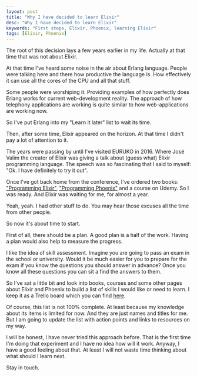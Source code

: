 ```yaml
---
layout: post
title: "Why I have decided to learn Elixir"
desc: "Why I have decided to learn Elixir"
keywords: "First steps, Elixir, Phoenix, learning Elixir"
tags: [Elixir, Phoenix]
---
```


The root of this decision lays a few years earlier in my life. Actually at that time that was not about Elixir.

At that time I've heard some noise in the air about Erlang language. People were talking here and there how productive the language is. How effectively it can use all the cores of the CPU and all that stuff.

Some people were worshiping it. Providing examples of how perfectly does Erlang works for current web-development reality. The approach of how telephony applications are working is quite similar to how web-applications are working now.

So I've put Erlang into my "Learn it later" list to wait its time.

Then, after some time, Elixir appeared on the horizon. At that time I didn't pay a lot of attention to it.

The years were passing by until I've visited EURUKO in 2016. Where José Valim the creator of Elixir was giving a talk about (guess what) Elixir programming language. The speech was so fascinating that I said to myself: "Ok. I have definitely to try it out".

Once I've got back home from the conference, I've ordered two books: ["Programming Elixir"](http://amzn.to/2eLDIU3), ["Programming Phoenix"](http://amzn.to/2eLUPVP) and a course on Udemy. So I was ready. And Elixir was waiting for me, for almost a year.

Yeah, yeah. I had other stuff to do. You may hear those excuses all the time from other people.

So now it's about time to start.

First of all, there should be a plan. A good plan is a half of the work. Having a plan would also help to measure the progress.

I like the idea of skill assessment. Imagine you are going to pass an exam in the school or university. Would it be much easier for you to prepare for the exam if you know the questions you should answer in advance? Once you know all these questions you can sit a find the answers to them.

So I've sat a little bit and look into books, courses and some other pages about Elixir and Phoenix to build a list of skills I would like or need to learn. I keep it as a Trello board which you can find [here](https://trello.com/b/0M7nlbHJ/elixir-phoenix-skill-assessment).

Of course, this list is not 100% complete. At least because my knowledge about its items is limited for now. And they are just names and titles for me. But I am going to update the list with action points and links to resources on my way.

I will be honest, I have never tried this approach before. That is the first time I'm doing that experiment and I have no idea how will it work. Anyway, I have a good feeling about that. At least I will not waste time thinking about what should I learn next.

Stay in touch.

